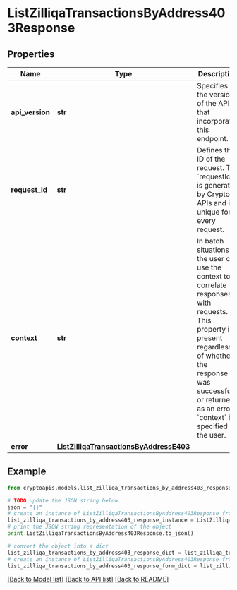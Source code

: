 # ListZilliqaTransactionsByAddress403Response


## Properties
Name | Type | Description | Notes
------------ | ------------- | ------------- | -------------
**api_version** | **str** | Specifies the version of the API that incorporates this endpoint. | 
**request_id** | **str** | Defines the ID of the request. The &#x60;requestId&#x60; is generated by Crypto APIs and it&#39;s unique for every request. | 
**context** | **str** | In batch situations the user can use the context to correlate responses with requests. This property is present regardless of whether the response was successful or returned as an error. &#x60;context&#x60; is specified by the user. | [optional] 
**error** | [**ListZilliqaTransactionsByAddressE403**](ListZilliqaTransactionsByAddressE403.md) |  | 

## Example

```python
from cryptoapis.models.list_zilliqa_transactions_by_address403_response import ListZilliqaTransactionsByAddress403Response

# TODO update the JSON string below
json = "{}"
# create an instance of ListZilliqaTransactionsByAddress403Response from a JSON string
list_zilliqa_transactions_by_address403_response_instance = ListZilliqaTransactionsByAddress403Response.from_json(json)
# print the JSON string representation of the object
print ListZilliqaTransactionsByAddress403Response.to_json()

# convert the object into a dict
list_zilliqa_transactions_by_address403_response_dict = list_zilliqa_transactions_by_address403_response_instance.to_dict()
# create an instance of ListZilliqaTransactionsByAddress403Response from a dict
list_zilliqa_transactions_by_address403_response_form_dict = list_zilliqa_transactions_by_address403_response.from_dict(list_zilliqa_transactions_by_address403_response_dict)
```
[[Back to Model list]](../README.md#documentation-for-models) [[Back to API list]](../README.md#documentation-for-api-endpoints) [[Back to README]](../README.md)


